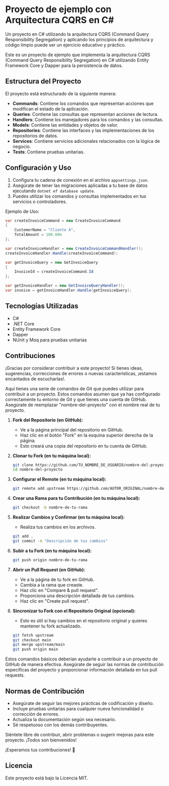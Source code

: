 # Proyecto de ejemplo con Arquitectura CQRS en C#

Un proyecto en C# utilizando la arquitectura CQRS (Command Query Responsibility Segregation) y aplicando los principios de arquitectura y código limpio puede ser un ejercicio educativo y práctico.

Este es un proyecto de ejemplo que implementa la arquitectura CQRS (Command Query Responsibility Segregation) en C# utilizando Entity Framework Core y Dapper para la persistencia de datos.

## Estructura del Proyecto

El proyecto está estructurado de la siguiente manera:

- **Commands**: Contiene los comandos que representan acciones que modifican el estado de la aplicación.
- **Queries**: Contiene las consultas que representan acciones de lectura.
- **Handlers**: Contiene los manejadores para los comandos y las consultas.
- **Models**: Contiene las entidades y objetos de valor.
- **Repositories**: Contiene las interfaces y las implementaciones de los repositorios de datos.
- **Services**: Contiene servicios adicionales relacionados con la lógica de negocio.
- **Tests**: Contiene pruebas unitarias.

## Configuración y Uso

1. Configura tu cadena de conexión en el archivo `appsettings.json`.
2. Asegúrate de tener las migraciones aplicadas a tu base de datos ejecutando `dotnet ef database update`.
3. Puedes utilizar los comandos y consultas implementados en tus servicios o controladores.

Ejemplo de Uso:

```csharp
var createInvoiceCommand = new CreateInvoiceCommand
{
    CustomerName = "Cliente A",
    TotalAmount = 100.00m
};

var createInvoiceHandler = new CreateInvoiceCommandHandler();
createInvoiceHandler.Handle(createInvoiceCommand);

var getInvoiceQuery = new GetInvoiceQuery
{
    InvoiceId = createInvoiceCommand.Id
};

var getInvoiceHandler = new GetInvoiceQueryHandler();
var invoice = getInvoiceHandler.Handle(getInvoiceQuery);

```

## Tecnologías Utilizadas

- C#
- .NET Core
- Entity Framework Core
- Dapper
- NUnit y Moq para pruebas unitarias

## Contribuciones

¡Gracias por considerar contribuir a este proyecto! Si tienes ideas, sugerencias, correcciones de errores o nuevas características, ¡estamos encantados de escucharlas!.

Aquí tienes una serie de comandos de Git que puedes utilizar para contribuir a un proyecto. Estos comandos asumen que ya has configurado correctamente tu entorno de Git y que tienes una cuenta de GitHub. Asegúrate de reemplazar "nombre-del-proyecto" con el nombre real de tu proyecto.

1. **Fork del Repositorio (en GitHub):**
   - Ve a la página principal del repositorio en GitHub.
   - Haz clic en el botón "Fork" en la esquina superior derecha de la página.
   - Esto creará una copia del repositorio en tu cuenta de GitHub.

2. **Clonar tu Fork (en tu máquina local):**

   ```bash
   git clone https://github.com/TU_NOMBRE_DE_USUARIO/nombre-del-proyecto.git
   cd nombre-del-proyecto
   ```

3. **Configurar el Remote (en tu máquina local):**

   ```bash
   git remote add upstream https://github.com/AUTOR_ORIGINAL/nombre-del-proyecto.git
   ```

4. **Crear una Rama para tu Contribución (en tu máquina local):**

   ```bash
   git checkout -b nombre-de-tu-rama
   ```

5. **Realizar Cambios y Confirmar (en tu máquina local):**

   - Realiza tus cambios en los archivos.
  
   ```bash
   git add .
   git commit -m "Descripción de tus cambios"
   ```

6. **Subir a tu Fork (en tu máquina local):**

   ```bash
   git push origin nombre-de-tu-rama
   ```

7. **Abrir un Pull Request (en GitHub):**
   - Ve a la página de tu fork en GitHub.
   - Cambia a la rama que creaste.
   - Haz clic en "Compare & pull request".
   - Proporciona una descripción detallada de tus cambios.
   - Haz clic en "Create pull request".

8. **Sincronizar tu Fork con el Repositorio Original (opcional):**
   - Esto es útil si hay cambios en el repositorio original y quieres mantener tu fork actualizado.

   ```bash
   git fetch upstream
   git checkout main
   git merge upstream/main
   git push origin main
   ```

Estos comandos básicos deberían ayudarte a contribuir a un proyecto de GitHub de manera efectiva. Asegúrate de seguir las normas de contribución específicas del proyecto y proporcionar información detallada en tus pull requests.

## Normas de Contribución

- Asegúrate de seguir las mejores prácticas de codificación y diseño.
- Incluye pruebas unitarias para cualquier nueva funcionalidad o corrección de errores.
- Actualiza la documentación según sea necesario.
- Sé respetuoso con los demás contribuyentes.

Siéntete libre de contribuir, abrir problemas o sugerir mejoras para este proyecto. ¡Todos son bienvenidos!

¡Esperamos tus contribuciones! 👏

## Licencia

Este proyecto está bajo la Licencia MIT.
